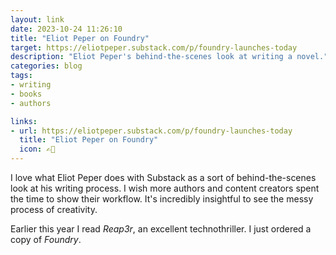 ```yaml
---
layout: link
date: 2023-10-24 11:26:10
title: "Eliot Peper on Foundry"
target: https://eliotpeper.substack.com/p/foundry-launches-today
description: "Eliot Peper's behind-the-scenes look at writing a novel."
categories: blog
tags:
- writing
- books
- authors

links:
- url: https://eliotpeper.substack.com/p/foundry-launches-today
  title: "Eliot Peper on Foundry"
  icon: ✍🏼
---
```


I love what Eliot Peper does with Substack as a sort of behind-the-scenes look at his writing process. I wish more authors and content creators spent the time to show their workflow. It's incredibly insightful to see the messy process of creativity.

Earlier this year I read _Reap3r_, an excellent technothriller. I just ordered a copy of _Foundry_.
